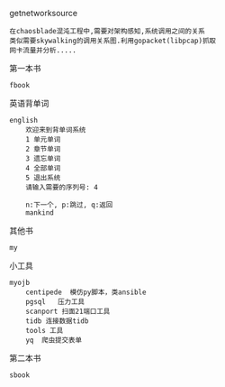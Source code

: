 getnetworksource
    
    在chaosblade混沌工程中,需要对架构感知,系统调用之间的关系
    类似需要skywalking的调用关系图.利用gopacket(libpcap)抓取
    网卡流量并分析.....
第一本书

    fbook
英语背单词

    english
        欢迎来到背单词系统
        1 单元单词
        2 章节单词
        3 遗忘单词
        4 全部单词
        5 退出系统
        请输入需要的序列号: 4
        
        n:下一个, p:跳过, q:返回
        mankind   
其他书

    my
    
小工具

    myojb
        centipede  模仿py脚本，类ansible
        pgsql   压力工具
        scanport 扫面21端口工具
        tidb 连接数据tidb
        tools 工具
        yq  爬虫提交表单
第二本书

    sbook    